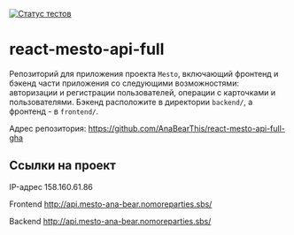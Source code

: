 [![Статус тестов](../../actions/workflows/tests.yml/badge.svg)](../../actions/workflows/tests.yml)

# react-mesto-api-full
Репозиторий для приложения проекта `Mesto`, включающий фронтенд и бэкенд части приложения со следующими возможностями: авторизации и регистрации пользователей, операции с карточками и пользователями. Бэкенд расположите в директории `backend/`, а фронтенд - в `frontend/`. 

Адрес репозитория: https://github.com/AnaBearThis/react-mesto-api-full-gha

## Ссылки на проект

IP-адрес 158.160.61.86

Frontend http://api.mesto-ana-bear.nomoreparties.sbs/

Backend http://api.mesto-ana-bear.nomoreparties.sbs/
